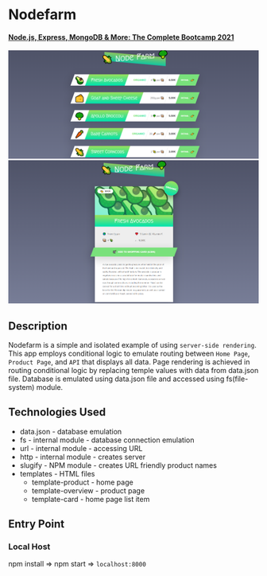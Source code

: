 # Nodefarm
#### [Node.js, Express, MongoDB & More: The Complete Bootcamp 2021](https://www.udemy.com/course/nodejs-express-mongodb-bootcamp/)
<!-- * `Purchased Course`: 31.12.2020 -->
<!-- * `Finished this Project`: 23.02.2021 16:01 -->

![](./img/Capture01.png)
![](./img/Capture02.png)

## Description
Nodefarm is a simple and isolated example of using `server-side rendering`. This app employs conditional logic to emulate routing between `Home Page`, `Product Page`, and `API` that displays all data. Page rendering is achieved in routing conditional logic by replacing temple values with data from data.json file. Database is emulated using data.json file and accessed using fs(file-system) module.

## Technologies Used
* data.json - database emulation
* fs - internal module - database connection emulation
* url - internal module - accessing URL
* http - internal module - creates server
* slugify - NPM module - creates URL friendly product names
* templates - HTML files
  * template-product - home page
  * template-overview - product page
  * template-card - home page list item


## Entry Point
### Local Host
npm install => npm start => `localhost:8000`
